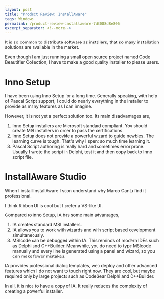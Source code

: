 ```yaml
---
layout: post
title: "Product Review: InstallAware"
tags: Windows
permalink: /product-review-installaware-7d3088d8e806
excerpt_separator: <!--more-->
---
```

It is so common to distribute software as installers, that so many installation solutions are available in the market.

Even though I am just running a small open source project named Code Beautifier Collection, I have to make a good quality installer to please users.
<!--more-->

# Inno Setup

I have been using Inno Setup for a long time. Generally speaking, with help of Pascal Script support, I could do nearly everything in the installer to provide as many features as I can imagine.

However, it is not yet a perfect solution too. Its main disadvantages are,

1. Inno Setup installers are Microsoft standard compliant. You should create MSI installers in order to pass the certifications.
1. Inno Setup does not provide a powerful wizard to guide newbies. The learning curve is tough. That's why I spent so much time learning it.
1. Pascal Script authoring is really hard and sometimes error prone. Usually I wrote the script in Delphi, test it and then copy back to Inno script file.

# InstallAware Studio

When I install InstallAware I soon understand why Marco Cantu find it professional.

I think Ribbon UI is cool but I prefer a VS-like UI.

Compared to Inno Setup, IA has some main advantages,

1. IA creates standard MSI installers.
1. IA allows you to work with wizards and with script based development simultaneously.
1. MSIcode can be debugged within IA. This reminds of modern IDEs such as Delphi and C++Builder. Meanwhile, you do need to type MSIcode manually and every line is generated using a panel and wizard, so you can make fewer mistakes.

IA provides professional dialog templates, web deploy and other advanced features which I do not want to touch right now. They are cool, but maybe required only by large projects such as CodeGear Delphi and C++Builder.

In all, it is nice to have a copy of IA. It really reduces the complexity of creating a powerful installer.
